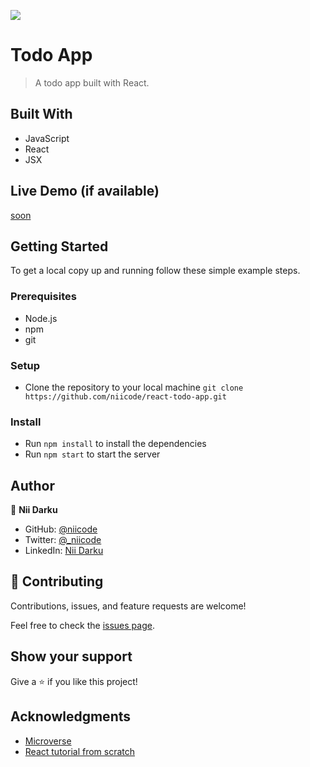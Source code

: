 ![](https://img.shields.io/badge/react-todo-blue.svg)

# Todo App

> A todo app built with React.


## Built With

- JavaScript
- React
- JSX

## Live Demo (if available)

[soon](https://livedemo.com)


## Getting Started

To get a local copy up and running follow these simple example steps.

### Prerequisites
- Node.js
- npm
- git

### Setup
- Clone the repository to your local machine `git clone https://github.com/niicode/react-todo-app.git  `

### Install
- Run `npm install` to install the dependencies
- Run `npm start` to start the server

## Author

👤 **Nii Darku**

- GitHub: [@niicode](https://github.com/_niicode)
- Twitter: [@_niicode](https://twitter.com/_niicode)
- LinkedIn: [Nii Darku](https://linkedin.com/nii-darku-dodoo-082018148/)

## 🤝 Contributing

Contributions, issues, and feature requests are welcome!

Feel free to check the [issues page](../../issues/).

## Show your support

Give a ⭐️ if you like this project!

## Acknowledgments
- [Microverse](https://www.microverse.org/)
- [React tutorial from scratch](https://ibaslogic.com/react-tutorial-for-beginners/)
